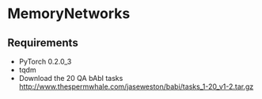 # MemoryNetworks

## Requirements
- PyTorch 0.2.0_3
- tqdm
- Download the 20 QA bAbI tasks http://www.thespermwhale.com/jaseweston/babi/tasks_1-20_v1-2.tar.gz

